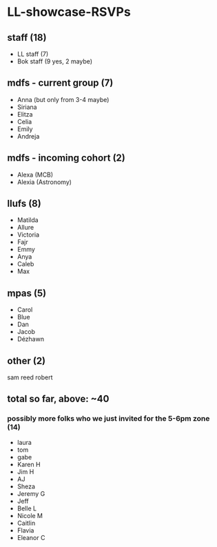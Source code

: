 # LL-showcase-RSVPs

## staff (18)
* LL staff (7)
* Bok staff (9 yes, 2 maybe)
## mdfs - current group (7)
* Anna (but only from 3-4 maybe)
* Siriana
* Elitza
* Celia
* Emily
* Andreja
## mdfs - incoming cohort (2)
* Alexa (MCB)
* Alexia (Astronomy)
## llufs (8)
* Matilda
* Allure
* Victoria
* Fajr
* Emmy
* Anya
* Caleb
* Max
## mpas (5)
* Carol
* Blue
* Dan
* Jacob
* Dézhawn
## other (2)
sam reed
robert

## total so far, above: ~40

### possibly more folks who we just invited for the 5-6pm zone (14)
* laura
* tom
* gabe
* Karen H
* Jim H
* AJ
* Sheza
* Jeremy G
* Jeff
* Belle L
* Nicole M
* Caitlin
* Flavia
* Eleanor C